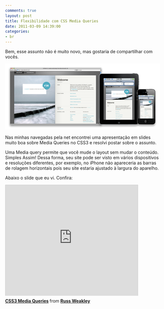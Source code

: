 ```yaml
---
comments: true
layout: post
title: Flexibilidade com CSS Media Queries
date: 2011-03-09 14:39:00
categories:
- br
---
```


Bem, esse assunto não é muito novo, mas gostaria de compartilhar com vocês.

<img src="assets/img/posts/mediaquery.png">

Nas minhas navegadas pela net encontrei uma apresentação em slides muito boa sobre Media Queries no CSS3 e resolvi postar sobre o assunto.

Uma Media query permite que você mude o layout sem mudar o conteúdo. Simples Assim! Dessa forma, seu site pode ser visto em vários dispositivos e resoluções diferentes, por exemplo, no iPhone não apareceria as barras de rolagem horizontais pois seu site estaria ajustado à largura do aparelho.

Abaixo o slide que eu vi. Confira:

<iframe src="http://www.slideshare.net/slideshow/embed_code/4072954" width="427" height="356" frameborder="0" marginwidth="0" marginheight="0" scrolling="no" style="border:1px solid #CCC;border-width:1px 1px 0;margin-bottom:5px" allowfullscreen webkitallowfullscreen mozallowfullscreen> </iframe> <div style="margin-bottom:5px"> <strong> <a href="http://www.slideshare.net/maxdesign/css3-media-queries" title="CSS3 Media Queries" target="_blank">CSS3 Media Queries</a> </strong> from <strong><a href="http://www.slideshare.net/maxdesign" target="_blank">Russ Weakley</a></strong> </div>